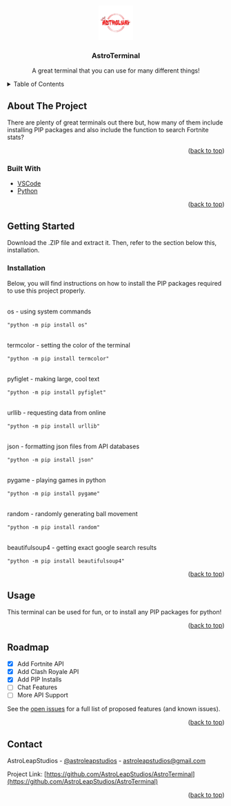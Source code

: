<!-- PROJECT LOGO -->
<br />
<div align="center">
  <a href="https://github.com/AstroLeapStudios/">
    <img src="https://github.com/AstroLeapStudios/astroleapstudios.github.io/blob/main/Images/about.jpg?raw=true" alt="Logo" width="80" height="80">
  </a>

  <h3 align="center">AstroTerminal</h3>

  <p align="center">
    A great terminal that you can use for many different things!
    <br />
  </p>
</div>



<!-- TABLE OF CONTENTS -->
<details>
  <summary>Table of Contents</summary>
  <ol>
    <li>
      <a href="#about-the-project">About The Project</a>
      <ul>
        <li><a href="#built-with">Built With</a></li>
      </ul>
    </li>
    <li>
      <a href="#getting-started">Getting Started</a>
      <ul>
        <li><a href="#installation">Installation</a></li>
      </ul>
    </li>
    <li><a href="#usage">Usage</a></li>
    <li><a href="#roadmap">Roadmap</a></li>
    <li><a href="#contact">Contact</a></li>
  </ol>
</details>



<!-- ABOUT THE PROJECT -->
## About The Project

There are plenty of great terminals out there but, how many of them include installing PIP packages and also include the function to search Fortnite stats?

<p align="right">(<a href="#top">back to top</a>)</p>



### Built With

* [VSCode](https://code.visualstudio.com/)
* [Python](https://python.org/)

<p align="right">(<a href="#top">back to top</a>)</p>



<!-- GETTING STARTED -->
## Getting Started

Download the .ZIP file and extract it. Then, refer to the section below this, installation.


### Installation

Below, you will find instructions on how to install the PIP packages required to use this project properly.<br/>

<br/>os - using system commands<br/>
```
"python -m pip install os"
```
<br/>termcolor - setting the color of the terminal<br/>
```
"python -m pip install termcolor"
```
<br/>pyfiglet - making large, cool text<br/>
```
"python -m pip install pyfiglet"
```
<br/>urllib - requesting data from online<br/>
```
"python -m pip install urllib"
```
<br/>json - formatting json files from API databases<br/>
```
"python -m pip install json"
```
<br/>pygame - playing games in python<br/>
```
"python -m pip install pygame"
```
<br/>random - randomly generating ball movement<br/>
```
"python -m pip install random"
```

<br/>beautifulsoup4 - getting exact google search results<br/>
```
"python -m pip install beautifulsoup4"
```
<p align="right">(<a href="#top">back to top</a>)</p>



<!-- USAGE EXAMPLES -->
## Usage

This terminal can be used for fun, or to install any PIP packages for python!

<p align="right">(<a href="#top">back to top</a>)</p>



<!-- ROADMAP -->
## Roadmap

- [x] Add Fortnite API
- [x] Add Clash Royale API
- [x] Add PIP Installs
- [ ] Chat Features
- [ ] More API Support

See the [open issues](https://github.com/AstroLeapStudios/AstroTerminal/issues) for a full list of proposed features (and known issues).

<p align="right">(<a href="#top">back to top</a>)</p>


<!-- CONTACT -->
## Contact

AstroLeapStudios - [@astroleapstudios](https://www.tiktok.com/@astroleapstudios) - astroleapstudios@gmail.com

Project Link: [https://github.com/AstroLeapStudios/AstroTerminal](https://github.com/AstroLeapStudios/AstroTerminal)

<p align="right">(<a href="#top">back to top</a>)</p>
